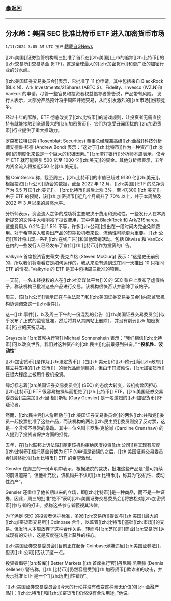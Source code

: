 ###  [:house:返回](README.md)
---


## 分水岭：美国 SEC 批准比特币 ETF 进入加密货币市场
`1/11/2024 3:05 AM UTC 宝尹` [轉載自GNews](https://gnews.org/articles/2207000)

[[zh:美国]]证券监管机构周三批准了首只在[[zh:美国]]上市的追踪[[zh:比特币]]的[[zh:交易所]]交易基金 (ETF)，这是全球最大的[[zh:加密货币]]和更广泛的加密行业的分水岭。

[[zh:美国证券交易委员会]]表示，它批准了 11 份申请，其中包括来自 BlackRock (BLK.N)、Ark Investments/21Shares (ABTC.S)、Fidelity、Invesco (IVZ.N)和 VanEck 的申请，尽管一些官员和投资者权益倡导者警告说，产品带有风险。
发行人表示，大部分产品预计将于周四开始交易，从而引发激烈的[[zh:市场]]份额竞争。

经过十年的酝酿，ETF 彻底改变了[[zh:比特币]]的游戏规则，让投资者无需直接持有就能接触到全球最大的[[zh:加密货币]]。它们为饱受丑闻困扰的[[zh:加密货币]]行业提供了重大推动力。

罗森布拉特证券 (Rosenblatt Securities) 董事总经理兼高级[[zh:金融]]科技分析师安德鲁·邦德 (Andrew Bond) 表示：“这对于[[zh:比特币]]作为一种资产[[zh:类别]]的制度化来说是一个巨大的积极因素。”
[[zh:渣打银行]]分析师本周表示，仅今年 ETF 就可能吸引 500 亿至 1000 亿[[zh:美元]]的资金。其他分析师表示，五年内资金流入将接近550 亿[[zh:美元]]。

据 CoinGecko 称，截至周三，[[zh:比特币]]的市值已超过 9130 亿[[zh:美元]]。根据投资[[zh:公司]]协会的数据，截至 2022 年 12 月，[[zh:美国]] ETF 的总净资产为 6.5 万亿[[zh:美元]]。
[[zh:比特币]]最后上涨 3%，至 47,300 [[zh:美元]]。由于 ETF 的预期，该[[zh:加密货币]]近几个月飙升了 70% 以上，并于本周触及 2022 年 3 月以来的最高水平。

分析师表示，资金流入之争的成功将主要取决于费用和流动性。一些发行人在本周新提交的文件中大幅削减了拟议费用，其中包括 BlackRock 和 Ark/21Shares。这些费用从 0.2% 到 1.5% 不等，许多[[zh:公司]]提出在一段时间内完全免除费用。对于希望买入和卖出产品的短期投机者来说，流动性可能更为重要。
[[zh:公司]]预计将出现一系列[[zh:在线广告]]和其他营销活动。包括 Bitwise 和 VanEck 在内的一些发行人已经发布了宣传[[zh:比特币]]作为投资的广告。

Valkyrie 首席投资官史蒂文·麦克卢格 (Steven McClurg) 表示：“这是史无前例的，所以我们将看看它是如何运作的。我从来没有遇到过在同一天推出 10 只相同 ETF 的情况。”Valkyrie 的 ETF 是其中包括周三批准的项目。

一天前，一名未经授权的人在[[zh:社交媒体平台]] X 的 SEC 账户上发布了虚假帖子，称该机构已批准这些产品进行交易。该机构很快否认并删除了该帖子。

周三，该[[zh:公司]]表示正在与执法部门和[[zh:美国证券交易委员会]]内部监管机构协调调查这一[[zh:事件]]。

这一[[zh:事件]]，以及周三下午的一份混乱的公告（[[zh:美国证券交易委员会]]似乎发布了正式的监管批准，然后将其从其网站上删除），并没有削弱[[zh:加密货币]]行业的庆祝活动。

Grayscale [[zh:首席执行官]] Michael Sonnenshein 表示：“我们相信[[zh:比特币]]可以改变世界，我们对这种资产的[[zh:民主]]化前景感到兴奋。”
**“投机性、波动性”**

[[zh:加密货币]]是作为[[zh:法定货币]]（由[[zh:美元]]和[[zh:欧元]]等[[zh:政府]]建立并支持的[[zh:货币]]）的替代品而创建的，但由于其波动性，[[zh:加密货币]]在很大程度上被用作投机投资。

绿灯标志着[[zh:美国证券交易委员会]] (SEC) 的态度大转变，该机构曾因担心[[zh:比特币]] ETF 很容易被操纵而拒绝了[[zh:比特币]] ETF。[[zh:美国证券交易委员会]]主席加[[zh:里·根]]斯勒 (Gary Gensler) 是一名激烈的[[zh:加密货币]]怀疑论者。

然而，[[zh:民主党]]人詹斯勒与[[zh:美国证券交易委员会]]的两名[[zh:共和党]]委员一起投票批准了这些产品，而该机构的两名[[zh:民主党]]委员则投了反对票，这是一个非常不寻常的举动。其中一位名叫卡罗琳·克伦肖 (Caroline Crenshaw) 的人提到了投资者保护方面的担忧。

去年，在[[zh:联邦上诉法院]]裁定该机构拒绝灰度投资[[zh:公司]]将其现有灰度[[zh:比特币]]信托基金转换为 ETF 的申请是错误的之后，[[zh:美国证券交易委员会]]最终批准[[zh:比特币]] ETF 的希望激增。

Gensler 在周三的一份声明中表示，根据法院的裁决，批准这些产品是“最可持续的前进道路”，但他补充说，该机构并不认可[[zh:比特币]]，称其为“投机性、波动性资产”。

Gensler 还重申了他长期以来的立场，即[[zh:比特币]]是一种商品，而不是一种证券，因此，周三的批准“绝不”表明[[zh:美国证券交易委员会]]将放松对[[zh:加密货币]]参与者的打击，据称这些参与者藐视其法律。

为了满足 SEC 的投资者保护标准，多家[[zh:交易所]]提议与[[zh:美国]]最大的[[zh:加密货币交易所]] Coinbase 合作，以监管[[zh:比特币]]基础[[zh:市场]]的交易。但发行人本周放弃了这种合作关系，转而与[[zh:芝加哥]]商业[[zh:交易所]]达成现有的安排，这是灰度在法庭上获胜的核心。

[[zh:美国证券交易委员会]]目前正在起诉 Coinbase涉嫌违反[[zh:美国证券法]]，但该[[zh:公司]]否认了这一点。

投资者倡导[[zh:智库]] Better Markets [[zh:首席执行官]]丹尼斯·凯莱赫 (Dennis Kelleher) 警告称，[[zh:比特币]]仍然容易受到[[zh:加密货币]]欺诈者的攻击，并表示批准 ETF 是一个“[[zh:历史]]性错误”。

“[[zh:美国证券交易委员会]]今天的行动并没有改变这种毫无价值的[[zh:金融产品]]：[[zh:比特币]]和[[zh:加密货币]]仍然没有合法用途，”他说。


